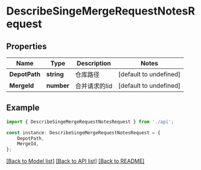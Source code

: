 # DescribeSingeMergeRequestNotesRequest


## Properties

Name | Type | Description | Notes
------------ | ------------- | ------------- | -------------
**DepotPath** | **string** | 仓库路径 | [default to undefined]
**MergeId** | **number** | 合并请求的Iid | [default to undefined]

## Example

```typescript
import { DescribeSingeMergeRequestNotesRequest } from './api';

const instance: DescribeSingeMergeRequestNotesRequest = {
    DepotPath,
    MergeId,
};
```

[[Back to Model list]](../README.md#documentation-for-models) [[Back to API list]](../README.md#documentation-for-api-endpoints) [[Back to README]](../README.md)
